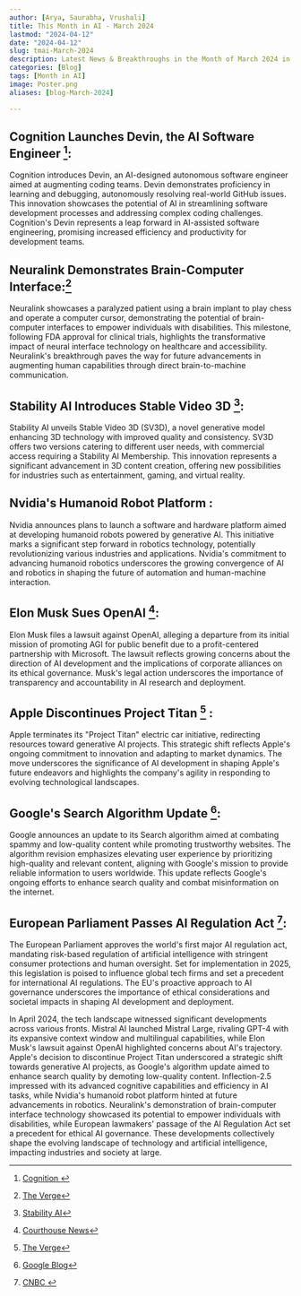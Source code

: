 ```yaml
---
author: [Arya, Saurabha, Vrushali]
title: This Month in AI - March 2024
lastmod: "2024-04-12"
date: "2024-04-12"
slug: tmai-March-2024
description: Latest News & Breakthroughs in the Month of March 2024 in AI.
categories: [Blog]
tags: [Month in AI]
image: Poster.png
aliases: [blog-March-2024]

---
```


## Cognition Launches Devin, the AI Software Engineer [^1]:
 Cognition introduces Devin, an AI-designed autonomous software engineer aimed at augmenting coding teams. Devin demonstrates proficiency in learning and debugging, autonomously resolving real-world GitHub issues. This innovation showcases the potential of AI in streamlining software development processes and addressing complex coding challenges. Cognition's Devin represents a leap forward in AI-assisted software engineering, promising increased efficiency and productivity for development teams. 



## Neuralink Demonstrates Brain-Computer Interface:[^2]
 Neuralink showcases a paralyzed patient using a brain implant to play chess and operate a computer cursor, demonstrating the potential of brain-computer interfaces to empower individuals with disabilities. This milestone, following FDA approval for clinical trials, highlights the transformative impact of neural interface technology on healthcare and accessibility. Neuralink's breakthrough paves the way for future advancements in augmenting human capabilities through direct brain-to-machine communication.


## Stability AI Introduces Stable Video 3D [^3]:
 Stability AI unveils Stable Video 3D (SV3D), a novel generative model enhancing 3D technology with improved quality and consistency. SV3D offers two versions catering to different user needs, with commercial access requiring a Stability AI Membership. This innovation represents a significant advancement in 3D content creation, offering new possibilities for industries such as entertainment, gaming, and virtual reality.

 
## Nvidia's Humanoid Robot Platform :
 Nvidia announces plans to launch a software and hardware platform aimed at developing humanoid robots powered by generative AI. This initiative marks a significant step forward in robotics technology, potentially revolutionizing various industries and applications. Nvidia's commitment to advancing humanoid robotics underscores the growing convergence of AI and robotics in shaping the future of automation and human-machine interaction.

## Elon Musk Sues OpenAI [^5]: 

Elon Musk files a lawsuit against OpenAI, alleging a departure from its initial mission of promoting AGI for public benefit due to a profit-centered partnership with Microsoft. The lawsuit reflects growing concerns about the direction of AI development and the implications of corporate alliances on its ethical governance. Musk's legal action underscores the importance of transparency and accountability in AI research and deployment.


## Apple Discontinues Project Titan [^6] :
 Apple terminates its "Project Titan" electric car initiative, redirecting resources toward generative AI projects. This strategic shift reflects Apple's ongoing commitment to innovation and adapting to market dynamics. The move underscores the significance of AI development in shaping Apple's future endeavors and highlights the company's agility in responding to evolving technological landscapes.



## Google's Search Algorithm Update [^7]:
 Google announces an update to its Search algorithm aimed at combating spammy and low-quality content while promoting trustworthy websites. The algorithm revision emphasizes elevating user experience by prioritizing high-quality and relevant content, aligning with Google's mission to provide reliable information to users worldwide. This update reflects Google's ongoing efforts to enhance search quality and combat misinformation on the internet.

      

## European Parliament Passes AI Regulation Act [^8]:
 The European Parliament approves the world's first major AI regulation act, mandating risk-based regulation of artificial intelligence with stringent consumer protections and human oversight. Set for implementation in 2025, this legislation is poised to influence global tech firms and set a precedent for international AI regulations. The EU's proactive approach to AI governance underscores the importance of ethical considerations and societal impacts in shaping AI development and deployment. 


In April 2024, the tech landscape witnessed significant developments across various fronts. Mistral AI launched Mistral Large, rivaling GPT-4 with its expansive context window and multilingual capabilities, while Elon Musk's lawsuit against OpenAI highlighted concerns about AI's trajectory. Apple's decision to discontinue Project Titan underscored a strategic shift towards generative AI projects, as Google's algorithm update aimed to enhance search quality by demoting low-quality content. Inflection-2.5 impressed with its advanced cognitive capabilities and efficiency in AI tasks, while Nvidia's humanoid robot platform hinted at future advancements in robotics. Neuralink's demonstration of brain-computer interface technology showcased its potential to empower individuals with disabilities, while European lawmakers' passage of the AI Regulation Act set a precedent for ethical AI governance. These developments collectively shape the evolving landscape of technology and artificial intelligence, impacting industries and society at large.


[^1]:[Cognition ](https://www.cognition-labs.com/introducing-devin)



[^2]:[The Verge](https://www.theverge.com/2024/3/21/24107499neuralink-human-trial-chess-video-brain-computer-interface)

[^3]:[Stability AI](https://stability.ai/news/introducing-stable-video-3d)

[^5]:[Courthouse News](https://www.courthousenews.com/elon-musk-sues-openai-over-ai-threat/)

[^6]:[The Verge](https://www.theverge.com/2024/2/27/24084907/apple-electric-car-project-titan-shuts-down)

[^7]:[Google Blog](https://blog.google/products/search/google-search-update-march-2024/)

[^8]:[CNBC ](https://www.cnbc.com/2024/03/13/european-lawmakers-endorse-worlds-first-major-act-to-regulate-ai.html)
